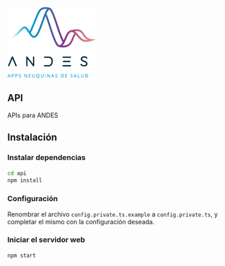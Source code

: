 ![ANDES](https://github.com/andes/andes.github.io/raw/master/images/logo.png)

## API

APIs para ANDES

## Instalación

### Instalar dependencias

```bash
cd api
npm install
```

### Configuración

Renombrar el archivo `config.private.ts.example` a `config.private.ts`, y completar el mismo con la configuración deseada.

### Iniciar el servidor web

```bash
npm start
```
